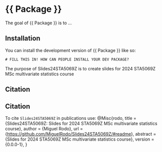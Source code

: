 <!-- README.md is generated from README.Rmd. Please edit that file -->

# {{ Package }}

<!-- badges: start -->
<!-- badges: end -->

The goal of {{ Package }} is to …

## Installation

You can install the development version of {{ Package }} like so:

    # FILL THIS IN! HOW CAN PEOPLE INSTALL YOUR DEV PACKAGE?

The purpose of Slides24STA5069Z is to create slides for 2024 STA5069Z
MSc multivariate statistics course

## Citation

## Citation

To cite `Slides24STA5069Z` in publications use: @Misc{rodo, title =
{Slides24STA5069Z: Slides for 2024 STA5069Z MSc multivariate statistics
course}, author = {Miguel Rodo}, url =
{<https://github.com/MiguelRodo/Slides24STA5069Z/#readme>}, abstract =
{Slides for 2024 STA5069Z MSc multivariate statistics course}, version =
{0.0.0-1}, }
